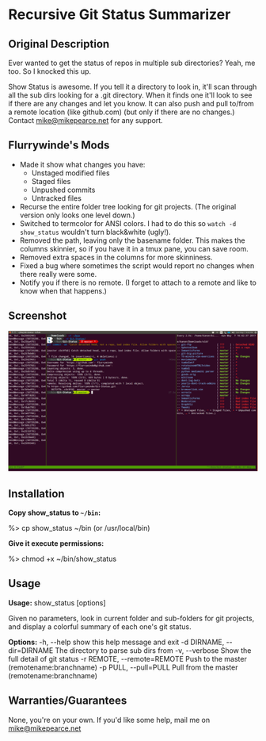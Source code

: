 # Recursive Git Status Summarizer

## Original Description
Ever wanted to get the status of repos in multiple sub directories? Yeah, me too. So I knocked this up.

Show Status is awesome. If you tell it a directory to look in, it'll scan through all the sub dirs looking for a .git directory. When it finds one it'll look to see if there are any changes and let you know. It can also push and pull to/from a remote location (like github.com) (but only if there are no changes.) Contact mike@mikepearce.net for any support.

## Flurrywinde's Mods
* Made it show what changes you have:
	* Unstaged modified files
	* Staged files
	* Unpushed commits
	* Untracked files
* Recurse the entire folder tree looking for git projects. (The original version only looks one level down.)
* Switched to termcolor for ANSI colors. I had to do this so `watch -d show_status` wouldn't turn black&white (ugly!).
* Removed the path, leaving only the basename folder. This makes the columns skinnier, so if you have it in a tmux pane, you can save room.
* Removed extra spaces in the columns for more skinniness.
* Fixed a bug where sometimes the script would report no changes when there really were some.
* Notify you if there is no remote. (I forget to attach to a remote and like to know when that happens.)

## Screenshot
![Watch show_status in tmux](/gitstatusall.png?raw=true "Real-time Git Status Summary in a tmux pane")

## Installation
**Copy show_status to `~/bin`:**

%> cp show_status ~/bin (or /usr/local/bin)

**Give it execute permissions:**

%> chmod +x ~/bin/show_status

## Usage
**Usage:** show_status [options]

Given no parameters, look in current folder and sub-folders for git projects, and display a colorful summary of each one's git status.

**Options:**
  -h, --help            show this help message and exit
  -d DIRNAME, --dir=DIRNAME
                        The directory to parse sub dirs from
  -v, --verbose         Show the full detail of git status
  -r REMOTE, --remote=REMOTE
                        Push to the master (remotename:branchname)
  -p PULL, --pull=PULL  Pull from the master (remotename:branchname)

## Warranties/Guarantees
None, you're on your own. If you'd like some help, mail me on mike@mikepearce.net
